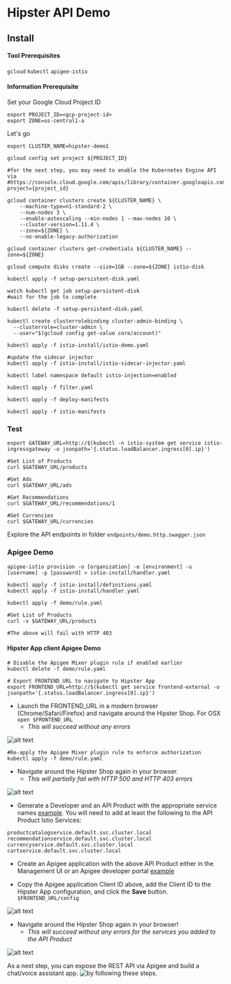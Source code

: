 # Hipster API Demo

## Install 

#### Tool Prerequisites

`gcloud`
`kubectl` 
`apigee-istio`

#### Information Prerequisite
Set your Google Cloud Project ID

```
export PROJECT_ID=<gcp-project-id>
export ZONE=us-central1-a	
```

Let's go

```
export CLUSTER_NAME=hipster-demo1

gcloud config set project ${PROJECT_ID}

#for the next step, you may need to enable the Kubernetes Engine API via #https://console.cloud.google.com/apis/library/container.googleapis.com?project={project_id}

gcloud container clusters create ${CLUSTER_NAME} \
    --machine-type=n1-standard-2 \
    --num-nodes 3 \
    --enable-autoscaling --min-nodes 1 --max-nodes 10 \
    --cluster-version=1.11.4 \
    --zone=${ZONE} \
    --no-enable-legacy-authorization

gcloud container clusters get-credentials ${CLUSTER_NAME} --zone=${ZONE}

gcloud compute disks create --size=1GB --zone=${ZONE} istio-disk

kubectl apply -f setup-persistent-disk.yaml

watch kubectl get job setup-persistent-disk
#wait for the job to complete

kubectl delete -f setup-persistent-disk.yaml

kubectl create clusterrolebinding cluster-admin-binding \
  --clusterrole=cluster-admin \
  --user="$(gcloud config get-value core/account)"

kubectl apply -f istio-install/istio-demo.yaml

#update the sidecar injector
kubectl apply -f istio-install/istio-sidecar-injector.yaml

kubectl label namespace default istio-injection=enabled

kubectl apply -f filter.yaml

kubectl apply -f deploy-manifests

kubectl apply -f istio-manifests

```

### Test

```
export GATEWAY_URL=http://$(kubectl -n istio-system get service istio-ingressgateway -o jsonpath='{.status.loadBalancer.ingress[0].ip}')

#Get List of Products
curl $GATEWAY_URL/products

#Get Ads
curl $GATEWAY_URL/ads

#Get Recommendations
curl $GATEWAY_URL/recommendations/1

#Get Currencies
curl $GATEWAY_URL/currencies

```
Explore the API endpoints in folder `endpoints/demo.http.swagger.json`

### Apigee Demo

```
apigee-istio provision -o [organization] -e [environment] -u [username] -p [password] > istio-install/handler.yaml

kubectl apply -f istio-install/definitions.yaml
kubectl apply -f istio-install/handler.yaml

kubectl apply -f demo/rule.yaml

#Get List of Products
curl -v $GATEWAY_URL/products

#The above will fail with HTTP 403
```

#### Hipster App client Apigee Demo

```
# Disable the Apigee Mixer plugin rule if enabled earlier
kubectl delete -f demo/rule.yaml

# Export FRONTEND_URL to navigate to Hipster App
export FRONTEND_URL=http://$(kubectl get service frontend-external -o jsonpath='{.status.loadBalancer.ingress[0].ip}')
```

* Launch the FRONTEND_URL in a modern browser (Chrome/Safari/Firefox) and navigate around the Hipster Shop. For OSX `open $FRONTEND_URL` 
  * _This will succeed without any errors_

![alt text](images/hipster_app-landing.png)

```
#Re-apply the Apigee Mixer plugin rule to enforce authorization
kubectl apply -f demo/rule.yaml
```
* Navigate around the Hipster Shop again in your browser. 
  * _This will partially fail with HTTP 500 and HTTP 403 errors_

![alt text](images/hipster_app-landing-unauthorized.png)

* Generate a Developer and an API Product with the appropriate service names [example](https://docs.apigee.com/api-platform/istio-adapter/installation#get_an_api_key). You will need to add at least the following to the API Product Istio Services:
```
productcatalogservice.default.svc.cluster.local
recommendationservice.default.svc.cluster.local
currencyservice.default.svc.cluster.local
cartservice.default.svc.cluster.local
```

* Create an Apigee application with the above API Product either in the Management UI or an Apigee developer portal [example](https://docs.apigee.com/api-platform/istio-adapter/installation#4_create_a_developer_app)

* Copy the Apigee application Client ID above, add the Client ID to the Hipster App configuration, and click the **Save** button. `$FRONTEND_URL/config`

![alt text](images/hipster_app-configuration.png)

* Navigate around the Hipster Shop again in your browser!
  * _This will succeed without any errors for the services you added to the API Product_

![alt text](images/hipster_app-landing.png)


As a next step, you can expose the REST API via Apigee and build a chat/voice assistant app. ![by following these steps](https://github.com/mukundha/hipster-apim-demo/tree/master/demo2).